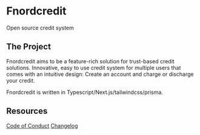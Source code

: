 # Fnordcredit

Open source credit system

## The Project

Fnordcredit aims to be a feature-rich solution for trust-based credit solutions.
Innovative, easy to use credit system for multiple users that comes with an intuitive design:
Create an account and charge or discharge your credit.

Fnordcredit is written in Typescript/Next.js/tailwindcss/prisma.

## Resources

[Code of Conduct](./CODE_OF_CONDUCT.md)
[Changelog](./CHANGELOG.md)
